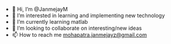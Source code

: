- 👋 Hi, I’m @JanmejayM
- 👀 I’m interested in learning and implementing new technology
- 🌱 I’m currently learning matlab
- 💞️ I’m looking to collaborate on interesting/new ideas
- 📫 How to reach me mohapatra.janmejayz@gmail.com

<!---
JanmejayM/JanmejayM is a ✨ special ✨ repository because its `README.md` (this file) appears on your GitHub profile.
You can click the Preview link to take a look at your changes.
--->

